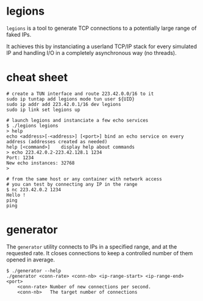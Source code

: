 # legions

`legions` is a tool to generate TCP connections to a potentially large range
of faked IPs.

It achieves this by instanciating a userland TCP/IP stack for every simulated
IP and handling I/O in a completely asynchronous way (no threads).

# cheat sheet

```
# create a TUN interface and route 223.42.0.0/16 to it
sudo ip tuntap add legions mode tun user ${UID}
sudo ip addr add 223.42.0.1/16 dev legions
sudo ip link set legions up

# launch legions and instanciate a few echo services
$ ./legions legions
> help
echo <address>[-<address>] [<port>]	bind an echo service on every address (addresses created as needed)
help [<command>]	display help about commands
> echo 223.42.0.2-223.42.128.1 1234
Port: 1234
New echo instances: 32768
> 

# from the same host or any container with network access
# you can test by connecting any IP in the range
$ nc 223.42.0.2 1234
Hello !
ping
ping

```

# generator

The `generator` utility connects to IPs in a specified range, and at the
requested rate. It closes connections to keep a controlled number of
them opened in average.

```
$ ./generator --help
./generator <conn-rate> <conn-nb> <ip-range-start> <ip-range-end> <port>
	<conn-rate>	Number of new connections per second.
	<conn-nb>	The target number of connections
```

